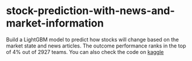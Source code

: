 # stock-prediction-with-news-and-market-information
Build a LightGBM model to predict how stocks will change based on the market state and news articles. The outcome performance ranks in the top of 4% out of 2927 teams.
You can also check the code on [kaggle](https://www.kaggle.com/emily2008/two-sigma-stock-news-market?scriptVersionId=7345306)

